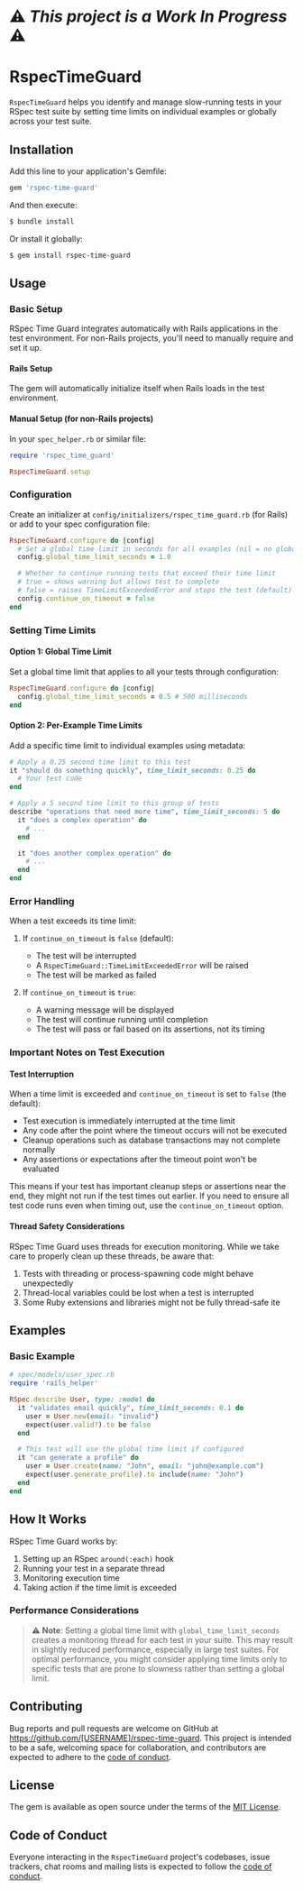 [//]: # (TODO: Add a public TODO list?)

# ⚠️ **_This project is a Work In Progress_** ⚠️

# RspecTimeGuard

`RspecTimeGuard` helps you identify and manage slow-running tests in your RSpec test suite by setting time limits on individual examples or globally across your test suite.


## Installation

Add this line to your application's Gemfile:

```ruby
gem 'rspec-time-guard'
```

And then execute:

```bash
$ bundle install
```

Or install it globally:

```bash
$ gem install rspec-time-guard
```


## Usage

### Basic Setup

RSpec Time Guard integrates automatically with Rails applications in the test environment. For non-Rails projects, you'll need to manually require and set it up.

#### Rails Setup

The gem will automatically initialize itself when Rails loads in the test environment.

#### Manual Setup (for non-Rails projects)

In your `spec_helper.rb` or similar file:

```ruby
require 'rspec_time_guard'

RspecTimeGuard.setup
```

### Configuration

Create an initializer at `config/initializers/rspec_time_guard.rb` (for Rails) or add to your spec configuration file:

```ruby
RspecTimeGuard.configure do |config|
  # Set a global time limit in seconds for all examples (nil = no global limit)
  config.global_time_limit_seconds = 1.0

  # Whether to continue running tests that exceed their time limit
  # true = shows warning but allows test to complete
  # false = raises TimeLimitExceededError and stops the test (default)
  config.continue_on_timeout = false
end
```

### Setting Time Limits

#### Option 1: Global Time Limit

Set a global time limit that applies to all your tests through configuration:

```ruby
RspecTimeGuard.configure do |config|
  config.global_time_limit_seconds = 0.5 # 500 milliseconds
end
```

#### Option 2: Per-Example Time Limits

Add a specific time limit to individual examples using metadata:

```ruby
# Apply a 0.25 second time limit to this test
it "should do something quickly", time_limit_seconds: 0.25 do
  # Your test code
end

# Apply a 5 second time limit to this group of tests
describe "operations that need more time", time_limit_seconds: 5 do
  it "does a complex operation" do
    # ...
  end

  it "does another complex operation" do
    # ...
  end
end
```

### Error Handling

When a test exceeds its time limit:

1. If `continue_on_timeout` is `false` (default):
   - The test will be interrupted
   - A `RspecTimeGuard::TimeLimitExceededError` will be raised
   - The test will be marked as failed

2. If `continue_on_timeout` is `true`:
   - A warning message will be displayed
   - The test will continue running until completion
   - The test will pass or fail based on its assertions, not its timing

### Important Notes on Test Execution

#### Test Interruption

When a time limit is exceeded and `continue_on_timeout` is set to `false` (the default):

- Test execution is immediately interrupted at the time limit
- Any code after the point where the timeout occurs will not be executed
- Cleanup operations such as database transactions may not complete normally
- Any assertions or expectations after the timeout point won't be evaluated

This means if your test has important cleanup steps or assertions near the end, they might not run if the test times out earlier.
If you need to ensure all test code runs even when timing out, use the `continue_on_timeout` option.

#### Thread Safety Considerations

RSpec Time Guard uses threads for execution monitoring. While we take care to properly clean up these threads, be aware that:

1. Tests with threading or process-spawning code might behave unexpectedly
2. Thread-local variables could be lost when a test is interrupted
3. Some Ruby extensions and libraries might not be fully thread-safe
ite


## Examples

### Basic Example

```ruby
# spec/models/user_spec.rb
require 'rails_helper'

RSpec.describe User, type: :model do
  it "validates email quickly", time_limit_seconds: 0.1 do
    user = User.new(email: "invalid")
    expect(user.valid?).to be false
  end

  # This test will use the global time limit if configured
  it "can generate a profile" do
    user = User.create(name: "John", email: "john@example.com")
    expect(user.generate_profile).to include(name: "John")
  end
end
```


## How It Works

RSpec Time Guard works by:

1. Setting up an RSpec `around(:each)` hook
2. Running your test in a separate thread
3. Monitoring execution time
4. Taking action if the time limit is exceeded

### Performance Considerations
> ⚠️ **Note**: Setting a global time limit with `global_time_limit_seconds` creates a monitoring thread for each test in your suite. This may result in slightly reduced performance, especially in large test suites. For optimal performance, you might consider applying time limits only to specific tests that are prone to slowness rather than setting a global limit.

## Contributing

Bug reports and pull requests are welcome on GitHub at https://github.com/[USERNAME]/rspec-time-guard. This project is intended to be a safe, welcoming space for collaboration, and contributors are expected to adhere to the [code of conduct](https://github.com/[USERNAME]/rspec-time-guard/blob/main/CODE_OF_CONDUCT.md).

## License

The gem is available as open source under the terms of the [MIT License](https://opensource.org/licenses/MIT).

## Code of Conduct

Everyone interacting in the `RspecTimeGuard` project's codebases, issue trackers, chat rooms and mailing lists is expected to follow the [code of conduct](https://github.com/[USERNAME]/rspec-time-guard/blob/main/CODE_OF_CONDUCT.md).
